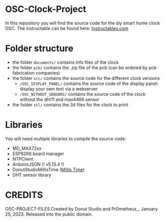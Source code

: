 # OSC-Clock-Project
In this repository you will find the source code for the diy smart home clock OSC.
The instructable can be found here: [Instructables.com](https://www.instructables.com/DIY-Smart-Home-Clock-OSC/)

# Folder structure
- the folder `documents/` contains info files of the clock
- the folder `pcb/` contains the .zip file of the pcb (can be ordered by pcb fabrication companies)
- the folder `src/` contains the source code for the different clock versions
    - `/OSC_DISPLAY_PANEL/` contains the source code of the display panel: display your own text via a webserver
    - `/OSC_WITHOUT_SENSORS/` contains the source code of the clock without the dht11 and max4466 sensor
- the folder `stl/` contains the 3d files for the clock to print

# Libraries
You will need multiple libraries to compile the source code:
- MD_MAX72xx
- ESP8266 board manager
- NTPClient
- ArduinoJSON (! v5.13.4 !)
- DonutStudioMillisTime ([Millis Time](https://github.com/Donut-Studio/Arduino-Millis-Time-Library))
- DHT sensor library

# CREDITS
OSC-PROJECT-FILES
Created by Donut Studio and Pr0metheuz_, January 25, 2023.
Released into the public domain.